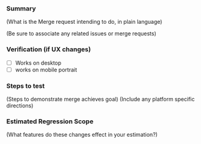 ### Summary

(What is the Merge request intending to do, in plain language)

(Be sure to associate any related issues or merge requests)

### Verification (if UX changes)

- [ ] Works on desktop
- [ ] works on mobile portrait

### Steps to test

(Steps to demonstrate merge achieves goal)
(Include any platform specific directions)

### Estimated Regression Scope

(What features do these changes effect in your estimation?)
